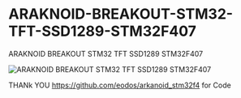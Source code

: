 # ARAKNOID-BREAKOUT-STM32-TFT-SSD1289-STM32F407
ARAKNOID BREAKOUT STM32 TFT SSD1289 STM32F407

![ARAKNOID BREAKOUT STM32 TFT SSD1289 STM32F407](https://github.com/offpic/ARAKNOID-BREAKOUT-STM32-TFT-SSD1289-STM32F407/assets/31142397/a52bc32b-41ee-4006-b71b-16867a6ef64a)

 
 THANk YOU https://github.com/eodos/arkanoid_stm32f4 for Code
